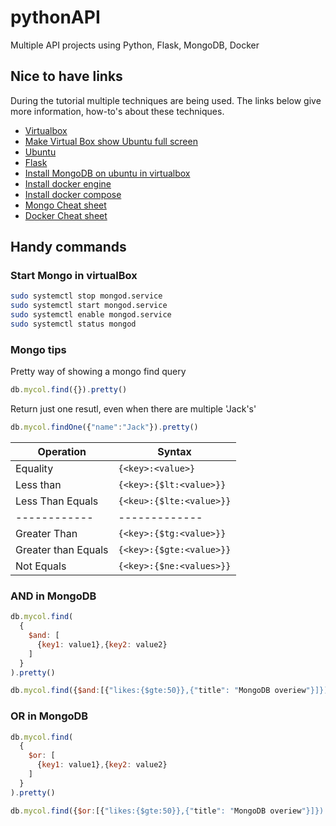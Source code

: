 # pythonAPI
Multiple API projects using Python, Flask, MongoDB, Docker

## Nice to have links
During the tutorial multiple techniques are being used. The links below give more information, how-to's about these techniques.
- [Virtualbox](https://www.virtualbox.org/)
- [Make Virtual Box show Ubuntu full screen](https://www.tecmint.com/install-virtualbox-guest-additions-in-ubuntu/)
- [Ubuntu](https://ubuntu.com/download/desktop)
- [Flask](https://www.fullstackpython.com/flask.html)
- [Install MongoDB on ubuntu in virtualbox](https://websiteforstudents.com/install-mongodb-on-ubuntu-18-04-lts-beta-server/)
- [Install docker engine](https://docs.docker.com/install/linux/docker-ce/ubuntu/)
- [Install docker compose](https://docs.docker.com/compose/install/)
- [Mongo Cheat sheet](https://github.com/pdkorf/pythonAPI/blob/master/ReferenceCards15-PDF.pdf)
- [Docker Cheat sheet](https://github.com/pdkorf/pythonAPI/blob/master/docker-cheat-sheet.pdf)

## Handy commands
### Start Mongo in virtualBox
```bash
sudo systemctl stop mongod.service
sudo systemctl start mongod.service
sudo systemctl enable mongod.service
sudo systemctl status mongod
```

### Mongo tips
Pretty way of showing a mongo find query
```js
db.mycol.find({}).pretty()
```

Return just one resutl, even when there are multiple 'Jack's' 
```js
db.mycol.findOne({"name":"Jack"}).pretty()
```

Operation | Syntax
------------ | -------------
Equality | ```{<key>:<value>}```
Less than | ```{<key>:{$lt:<value>}}```
Less Than Equals | ```{<keu>:{$lte:<value>}}```
------------ | -------------
Greater Than | ```{<key>:{$tg:<value>}}```
Greater than Equals | ```{<key>:{$gte:<value>}}```
Not Equals | ```{<key>:{$ne:<values>}}```

### AND in MongoDB
```js
db.mycol.find(
  {
    $and: [
      {key1: value1},{key2: value2}
    ]
  }
).pretty()

db.mycol.find({$and:[{"likes:{$gte:50}},{"title": "MongoDB overiew"}]}).pretty()
```

### OR in MongoDB
```js
db.mycol.find(
  {
    $or: [
      {key1: value1},{key2: value2}
    ]
  }
).pretty()

db.mycol.find({$or:[{"likes:{$gte:50}},{"title": "MongoDB overiew"}]}).pretty()
```
